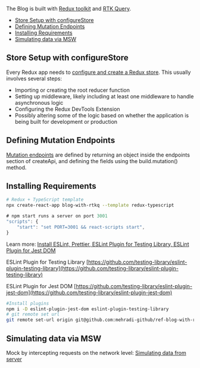 
The Blog is built with [Redux toolkit](https://redux-toolkit.js.org/introduction/getting-started) and [RTK Query](https://redux-toolkit.js.org/rtk-query/overview).

- [Store Setup with configureStore](#store-setup-with-configurestore)
- [Defining Mutation Endpoints](#defining-mutation-endpoints)
- [Installing Requirements](#installing-requirements)
- [Simulating data via MSW](#simulating-data-via-msw)


## Store Setup with configureStore
Every Redux app needs to [configure and create a Redux store](https://redux-toolkit.js.org/usage/usage-guide#store-setup). This usually involves several steps:

- Importing or creating the root reducer function
- Setting up middleware, likely including at least one middleware to handle asynchronous logic
- Configuring the Redux DevTools Extension
- Possibly altering some of the logic based on whether the application is being built for development or production

## Defining Mutation Endpoints
[Mutation endpoints](https://redux-toolkit.js.org/rtk-query/usage/mutations) are defined by returning an object inside the endpoints section of createApi, and defining the fields using the build.mutation() method.

## Installing Requirements

```bash
# Redux + TypeScript template
npx create-react-app blog-with-rtkq --template redux-typescript
```
```javascript
# npm start runs a server on port 3001
"scripts": {
    "start": "set PORT=3001 && react-scripts start",
}
```
Learn more: [Install ESLint, Prettier, ESLint Plugin for Testing Library, ESLint Plugin for Jest DOM](https://github.com/mehradi-github/ref-jest-rtl/)

ESLint Plugin for Testing Library
[https://github.com/testing-library/eslint-plugin-testing-library](https://github.com/testing-library/eslint-plugin-testing-library)

ESLint Plugin for Jest DOM
[https://github.com/testing-library/eslint-plugin-jest-dom](https://github.com/testing-library/eslint-plugin-jest-dom)

```bash
#Install plugins
npm i -D eslint-plugin-jest-dom eslint-plugin-testing-library
# git remote set url
git remote set-url origin git@github.com:mehradi-github/ref-blog-with-rtkq.git
```
## Simulating data via MSW
Mock by intercepting requests on the network level: [Simulating data from server](https://github.com/mehradi-github/ref-cafe-msw#simulating-data-from-server)